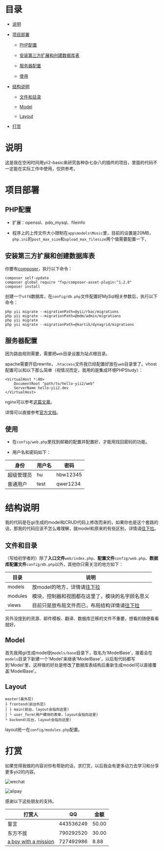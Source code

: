 # 目录

* [说明](#说明)

* [项目部署](#项目部署)

    * [PHP配置](#php配置)

    * [安装第三方扩展和创建数据库表](#安装第三方扩展和创建数据库表)

    * [服务器配置](#服务器配置)

    * [使用](#使用)

* [结构说明](#结构说明)

    * [文件和目录](#文件和目录)

    * [Model](#model)

    * [Layout](#layout)

* [打赏](#打赏)

# 说明

这是我在空闲时间用yii2-basic来研究各种杂七杂八的插件的项目，里面的代码不一定能在实际工作中使用，仅供参考。

# 项目部署

## PHP配置

* 扩展：openssl、pdo_mysql、fileinfo

* 程序上的上传文件大小限制在`app\models\Music`里，目前的设置是20MB，`php.ini`的`post_max_size`和`upload_max_filesize`两个值需要配置一下，

## 安装第三方扩展和创建数据库表

你要有[composer](http://docs.phpcomposer.com/)，执行以下命令：

```
composer self-update
composer global require "fxp/composer-asset-plugin:^1.2.0"
composer install
```

创建一个`utf8`数据库，在`config/db.php`文件配置好MySql相关参数后，执行以下命令：

```
php yii migrate --migrationPath=@yii/rbac/migrations
php yii migrate --migrationPath=@mdm/admin/migrations
php yii migrate
php yii migrate --migrationPath=@kartik/dynagrid/migrations
```

## 服务器配置

因为路由规则需要，需要把`web`目录设置为站点根目录。

apache需要开启rewrite，`.htaccess`文件我已经配置好放在`web`目录里了。vhost配置可以和以下那么简单（视情况而定，我用的是集成环境PHPStudy）：

```
<VirtualHost *:80>
    DocumentRoot "path/to/hello-yii2/web"
    ServerName hello-yii2.dev
</VirtualHost>
```

nginx可以参考[这篇文章](http://www.getyii.com/topic/31)。

详情可以直接参考[官方文档](http://www.yiiframework.com/doc-2.0/guide-start-installation.html#configuring-web-servers)。

## 使用

* 在`config/web.php`里找到邮箱的配置并配置好，才能用找回密码的功能。

* 用户名和密码如下：

身份 | 用户名 | 密码
---|---|---
超级管理员 | hu | hbw12345
普通用户 | test | qwer1234

# 结构说明

我的代码是在gii生成的model和CRUD代码上修改而来的，如果你也是这个套路的话，那我的代码应该不怎么难理解，就model和原来的有些区别，详情请[往下拉](#model)。

## 文件和目录

（写给初学者的）除了**入口文件**`web/index.php`、**配置文件**`config/web.php`、**数据库配置文件**`config/db.php`以外，其他你只需关注的地方如下：

目录 | 说明
---|---
models | 放model的地方，详情请[往下拉](#model)
modules | 模块，控制器和视图都在这里了，模块的名字顾名思义
views | 目前只是放布局文件而已，布局结构详情请[往下拉](#layout)

另外没提到的资源、邮件模板、翻译、数据库迁移的文件不重要，想看的随便看看就好。

## Model

首先我用gii生成model到`models/base`目录下，取名为'ModelBase'，接着会在`models`目录下新建一个'Model'来继承'ModelBase'，以后有代码都写到'Model'里，这样做的好处是修改了数据库表结构后重新生成model可以直接覆盖'ModelBase'。

## Layout

```
master(最外层)
├ frontend(前台外层)
│ ├ main(前台，layout会指向这里)
│ └ user_form(用户模块的表单，layout会指向这里)
└ backend(后台，layout会指向这里)
```

layout统一在`config/modules.php`配置。

# 打赏

如果觉得我做的内容对你有帮助的话，求打赏，以后我会有更多动力去学习和分享更多yii2的内容。

![wechat](https://raw.githubusercontent.com/hubeiwei/hello-yii2/master/web/wechat_pay.png "微信")

![alipay](https://raw.githubusercontent.com/hubeiwei/hello-yii2/master/web/ali_pay.jpg "支付宝")

感谢以下这些朋友的支持。

打赏人 | QQ | 金额
---|---|---
誓言 | 443536249 | 50.00
东方不拔 | 790292520 | 30.00
[a boy with a mission](https://github.com/xiaocai314) | 727492986 | 8.88
